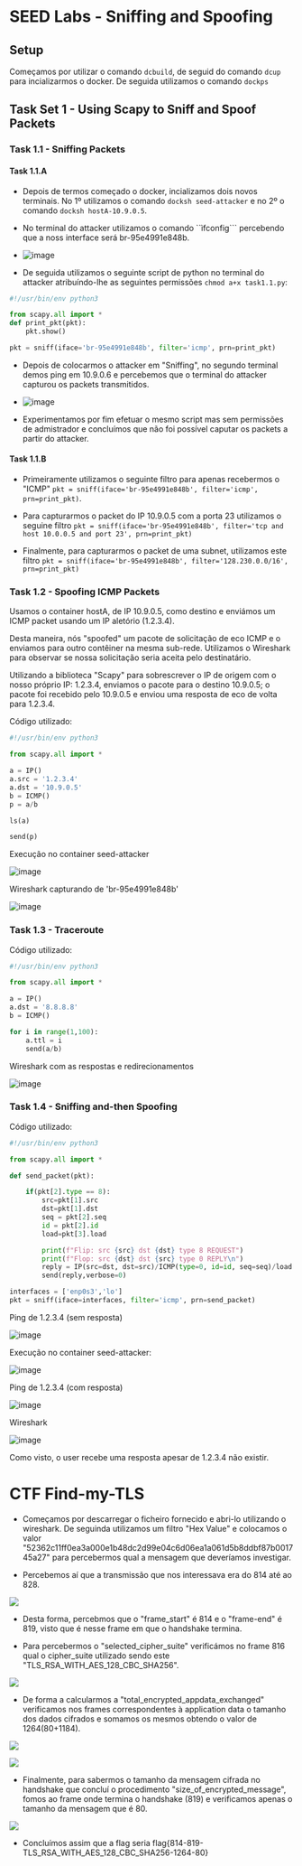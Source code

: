 # SEED Labs - Sniffing and Spoofing

## Setup

Começamos por utilizar o comando ```dcbuild```, de seguid do comando ```dcup``` para incializarmos o docker.
De seguida utilizamos o comando ```dockps```

## Task Set 1 - Using Scapy to Sniff and Spoof Packets

### Task 1.1 - Sniffing Packets

#### Task 1.1.A

- Depois de termos começado o docker, incializamos dois novos terminais. No 1º utilizamos o comando ```docksh seed-attacker``` e no 2º o comando ```docksh hostA-10.9.0.5```.
- No terminal do attacker utilizamos o comando ``ìfconfig``` percebendo que a noss interface será br-95e4991e848b.

- ![image](docs/images/Captura_de_ecrã_2023-12-12_182622.png)

- De seguida utilizamos o seguinte script de python no terminal do attacker atribuíndo-lhe as seguintes permissões ```chmod a+x task1.1.py```:
```py
#!/usr/bin/env python3

from scapy.all import *
def print_pkt(pkt):
	pkt.show()

pkt = sniff(iface='br-95e4991e848b', filter='icmp', prn=print_pkt)
```

- Depois de colocarmos o attacker em "Sniffing", no segundo terminal demos ping em 10.9.0.6 e percebemos que o terminal do attacker capturou os packets transmitidos.

- ![image](docs/images/Captura_de_ecrã_2023-12-12_182946.png)

- Experimentamos por fim efetuar o mesmo script mas sem permissões de admistrador e concluímos que não foi possível caputar os packets a partir do attacker.


#### Task 1.1.B

- Primeiramente utilizamos o seguinte filtro para apenas recebermos o "ICMP" ```pkt = sniff(iface='br-95e4991e848b', filter='icmp', prn=print_pkt)```.

- Para capturarmos o packet do IP 10.9.0.5 com a porta 23 utilizamos o seguine filtro ``pkt = sniff(iface='br-95e4991e848b', filter='tcp and host 10.0.0.5 and port 23', prn=print_pkt)``

- Finalmente, para capturarmos o packet de uma subnet, utilizamos este filtro ``pkt = sniff(iface='br-95e4991e848b', filter='128.230.0.0/16', prn=print_pkt)``

### Task 1.2 - Spoofing ICMP Packets

Usamos o container hostA, de IP 10.9.0.5, como destino e enviámos um ICMP packet usando um IP aletório (1.2.3.4).

Desta maneira, nós "spoofed" um pacote de solicitação de eco ICMP e o enviamos para outro contêiner na mesma sub-rede. Utilizamos o Wireshark para observar se nossa solicitação seria aceita pelo destinatário.

Utilizando a biblioteca "Scapy" para sobrescrever o IP de origem com o nosso próprio IP: 1.2.3.4, enviamos o pacote para o destino 10.9.0.5; o pacote foi recebido pelo 10.9.0.5 e enviou uma resposta de eco de volta para 1.2.3.4.

Código utilizado:

```py
#!/usr/bin/env python3

from scapy.all import *

a = IP()
a.src = '1.2.3.4'
a.dst = '10.9.0.5'
b = ICMP()
p = a/b

ls(a)

send(p)
```

Execução no container seed-attacker

![image](docs/images/Captura_de_ecrã_2023-12-22_212846.png)

Wireshark capturando de 'br-95e4991e848b'

![image](docs/images/Captura_de_ecrã_2023-12-22_212223.png)

### Task 1.3 - Traceroute

Código utilizado:

```py
#!/usr/bin/env python3

from scapy.all import *

a = IP()
a.dst = '8.8.8.8'
b = ICMP()

for i in range(1,100):
    a.ttl = i
    send(a/b)
```

Wireshark com as respostas e redirecionamentos

![image](docs/images/Captura_de_ecrã_2023-12-22_224820.png)

### Task 1.4 - Sniffing and-then Spoofing

Código utilizado:

```py
#!/usr/bin/env python3

from scapy.all import *

def send_packet(pkt):

	if(pkt[2].type == 8):
		src=pkt[1].src
		dst=pkt[1].dst
		seq = pkt[2].seq
		id = pkt[2].id
		load=pkt[3].load

		print(f"Flip: src {src} dst {dst} type 8 REQUEST")
		print(f"Flop: src {dst} dst {src} type 0 REPLY\n")
		reply = IP(src=dst, dst=src)/ICMP(type=0, id=id, seq=seq)/load
		send(reply,verbose=0)

interfaces = ['enp0s3','lo']
pkt = sniff(iface=interfaces, filter='icmp', prn=send_packet)
```

Ping de 1.2.3.4 (sem resposta)

![image](docs/images/Captura_de_ecrã_2023-12-22_233713.png)

Execução no container seed-attacker:

![image](docs/images/Captura_de_ecrã_2023-12-22_233019.png)

Ping de 1.2.3.4 (com resposta)

![image](docs/images/Captura_de_ecrã_2023-12-22_233005.png)

Wireshark

![image](docs/images/Captura_de_ecrã_2023-12-22_233217.png)

Como visto, o user recebe uma resposta apesar de 1.2.3.4 não existir.

# CTF  Find-my-TLS

- Começamos por descarregar o ficheiro fornecido e abri-lo utilizando o wireshark. De seguinda utilizamos um filtro "Hex Value" e colocamos o valor "52362c11ff0ea3a000e1b48dc2d99e04c6d06ea1a061d5b8ddbf87b001745a27" para percebermos qual a mensagem que deveríamos investigar.

- Percebemos aí que a transmissão que nos interessava era do 814 até ao 828.

![](docs/images/Captura_de_ecrã_2023-12-22_194136.png)

- Desta forma, percebmos que o "frame_start" é 814 e o "frame-end" é 819, visto que é nesse frame em que o handshake termina.

- Para percebermos o "selected_cipher_suite" verificámos no frame 816 qual o cipher_suite utilizado sendo este "TLS_RSA_WITH_AES_128_CBC_SHA256".

![](docs/images/Captura_de_ecrã_2023-12-22_194432.png)

- De forma a calcularmos a "total_encrypted_appdata_exchanged" verificamos nos frames correspondentes à application data o tamanho dos dados cifrados e somamos os mesmos obtendo o valor de 1264(80+1184).

![](docs/images/Captura_de_ecrã_2023-12-22_194717.png)

![](docs/images/Captura_de_ecrã_2023-12-22_194722.png)

- Finalmente, para sabermos o tamanho da mensagem cifrada no handshake que concluí o procedimento "size_of_encrypted_message", fomos ao frame onde termina o handshake (819) e verificamos apenas o tamanho da mensagem que é 80.

![](docs/images/Captura_de_ecrã_2023-12-22_194943.png)

- Concluímos assim que a flag seria flag{814-819-TLS_RSA_WITH_AES_128_CBC_SHA256-1264-80}



